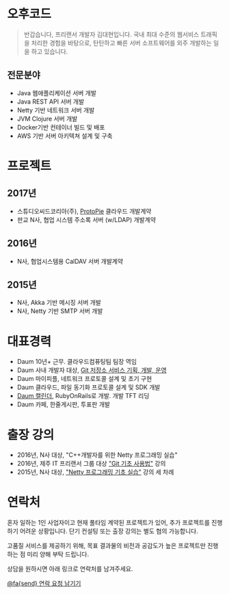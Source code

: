 # 오후코드

> 반갑습니다, 프리랜서 개발자 김대현입니다. 국내 최대 수준의 웹서비스 트래픽을 처리한 경험을 바탕으로, 탄탄하고 빠른 서버 소프트웨어를 외주 개발하는 일을 하고 있습니다.

## 전문분야

* Java 웹애플리케이션 서버 개발
* Java REST API 서버 개발
* Netty 기반 네트워크 서버 개발
* JVM Clojure 서버 개발
* Docker기반 컨테이너 빌드 및 배포
* AWS 기반 서버 아키텍쳐 설계 및 구축

# 프로젝트

## 2017년

* 스튜디오씨드코리아(주), [ProtoPie](https://protopie.io) 클라우드 개발계약
* 판교 N사, 협업 시스템 주소록 서버 (w/LDAP) 개발계약

## 2016년

* N사, 협업시스템용 CalDAV 서버 개발계약

## 2015년

* N사, Akka 기반 메시징 서버 개발
* N사, Netty 기반 SMTP 서버 개발

# 대표경력

* Daum 10년+ 근무. 클라우드컴퓨팅팀 팀장 역임
* Daum 사내 개발자 대상, [Git 저장소 서비스 기획, 개발, 운영](https://www.slideshare.net/hatemogi/devon2013-git)
* Daum 마이피플, 네트워크 프로토콜 설계 및 초기 구현
* Daum 클라우드, 파일 동기화 프로토콜 설계 및 SDK 개발
* [Daum 캘린더](https://medium.com/happyprogrammer-in-jeju/다음-캘린더-서비스의-비하인드-스토리-ec0faac67f05), RubyOnRails로 개발. 개발 TFT 리딩
* Daum 카페, 한줄게시판, 투표판 개발

# 출장 강의

* 2016년, N사 대상, "C++개발자를 위한 Netty 프로그래밍 실습"
* 2016년, 제주 IT 프리랜서 그룹 대상 ["Git 기초 사용법"](https://medium.com/happyprogrammer-in-jeju/git-kickstart-발표-후기-58f54582dd67) 강의
* 2015년, N사 대상, ["Netty 프로그래밍 기초 실습"](https://medium.com/happyprogrammer-in-jeju/netty-기초-강습-후기-8ba4fdee2518) 강의 세 차례

# 연락처

혼자 일하는 1인 사업자이고 현재 풀타임 계약된 프로젝트가 있어, 추가 프로젝트를 진행하기 어려운 상황입니다. 단기 컨설팅 또는 출장 강의는 별도 협의 가능합니다.

고품질 서비스를 제공하기 위해, 목표 결과물의 비전과 공감도가 높은 프로젝트만 진행하는 점 미리 양해 부탁 드립니다.

상담을 원하시면 아래 링크로 연락처를 남겨주세요.

[@fa{send} 연락 요청 남기기](https://goo.gl/forms/oWHecw0ur52LKTlX2)
